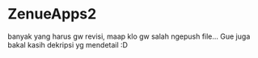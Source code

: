 # ZenueApps2
banyak yang harus gw revisi, maap klo gw salah ngepush file...
Gue juga bakal kasih dekripsi yg mendetail :D